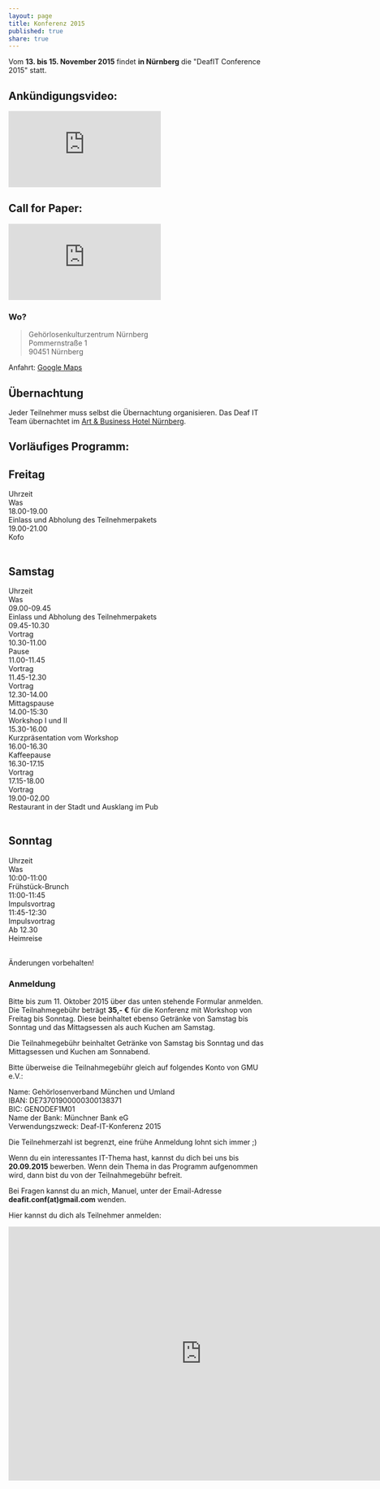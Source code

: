 ```yaml
---
layout: page
title: Konferenz 2015
published: true
share: true
---
```


Vom **13. bis 15. November 2015** findet **in Nürnberg** die "DeafIT Conference 2015" statt.

## Ankündigungsvideo:
<iframe class="youtube" src="https://www.youtube.com/embed/IgYucwI3lWE" frameborder="0" cc_load_policy="1"></iframe>

## Call for Paper:
<iframe class="youtube" src="https://www.youtube.com/embed/QNDi-0RWkl4" frameborder="0" cc_load_policy="1"></iframe>

### Wo?

> Gehörlosenkulturzentrum Nürnberg<br>
> Pommernstraße 1<br>
> 90451 Nürnberg


Anfahrt: [Google Maps](https://goo.gl/maps/jhK1N)

## Übernachtung
Jeder Teilnehmer muss selbst die Übernachtung organisieren.
Das Deaf IT Team übernachtet im [Art & Business Hotel Nürnberg](http://www.art-business-hotel.com/de).

## Vorläufiges Programm:

## Freitag
<!-- .container is main centered wrapper -->
<div>
  <div class="row">
    <div class="one-third column">Uhrzeit</div>
    <div class="two-thirds column">Was</div>
  </div>

  <div class="row">
    <div class="one-third column">18.00-19.00</div>
    <div class="two-thirds column">Einlass und Abholung des Teilnehmerpakets</div>
  </div>
  <div class="row">
    <div class="one-third column">19.00-21.00</div>
    <div class="two-thirds column">Kofo</div>
  </div>
</div>
<BR/>

## Samstag

<div>
  <div class="row">
    <div class="one-third column">Uhrzeit</div>
    <div class="two-thirds column">Was</div>
  </div>

  <div class="row">
    <div class="one-third column">09.00-09.45</div>
    <div class="two-thirds column">Einlass und Abholung des Teilnehmerpakets</div>
  </div>
   <div class="row">
    <div class="one-third column">09.45-10.30</div>
    <div class="two-thirds column">Vortrag</div>
  </div>
   <div class="row">
    <div class="one-third column">10.30-11.00</div>
    <div class="two-thirds column">Pause</div>
  </div>
   <div class="row">
    <div class="one-third column">11.00-11.45</div>
    <div class="two-thirds column">Vortrag</div>
  </div>
   <div class="row">
    <div class="one-third column">11.45-12.30</div>
    <div class="two-thirds column">Vortrag</div>
  </div>
   <div class="row">
    <div class="one-third column">12.30-14.00</div>
    <div class="two-thirds column">Mittagspause</div>
  </div>
   <div class="row">
    <div class="one-third column">14.00-15:30</div>
    <div class="two-thirds column">Workshop I und II</div>
  </div>
   <div class="row">
    <div class="one-third column">15.30-16.00</div>
    <div class="two-thirds column">Kurzpräsentation vom Workshop</div>
  </div>
   <div class="row">
    <div class="one-third column">16.00-16.30</div>
    <div class="two-thirds column">Kaffeepause</div>
  </div>
   <div class="row">
    <div class="one-third column">16.30-17.15</div>
    <div class="two-thirds column">Vortrag</div>
  </div>
   <div class="row">
    <div class="one-third column">17.15-18.00</div>
    <div class="two-thirds column">Vortrag</div>
  </div>
   <div class="row">
    <div class="one-third column">19.00-02.00</div>
    <div class="two-thirds column">Restaurant in der Stadt und Ausklang im Pub</div>
  </div>
  </div>
<BR/>

## Sonntag
<!-- .container is main centered wrapper -->
<div>
  <div class="row">
    <div class="one-third column">Uhrzeit</div>
    <div class="two-thirds column">Was</div>
  </div>

  <div class="row">
    <div class="one-third column">10:00-11:00</div>
    <div class="two-thirds column">Frühstück-Brunch</div>
  </div>
  <div class="row">
    <div class="one-third column">11:00-11:45</div>
    <div class="two-thirds column">Impulsvortrag</div>
  </div>
   <div class="row">
    <div class="one-third column">11:45-12:30</div>
    <div class="two-thirds column">Impulsvortrag</div>
  </div>
   <div class="row">
    <div class="one-third column">Ab 12.30</div>
    <div class="two-thirds column">Heimreise</div>
  </div>
</div>
<BR/>

Änderungen vorbehalten!

### Anmeldung

Bitte bis zum 11. Oktober 2015 über das unten stehende Formular anmelden.
Die Teilnahmegebühr beträgt **35,- €** für die Konferenz mit Workshop von Freitag bis Sonntag. Diese beinhaltet ebenso Getränke von Samstag bis Sonntag und das Mittagsessen als auch Kuchen am Samstag.

Die Teilnahmegebühr beinhaltet Getränke von Samstag bis Sonntag und das Mittagsessen und Kuchen am Sonnabend.

<p>Bitte überweise die Teilnahmegebühr gleich auf folgendes Konto von GMU e.V.:</p>
<p>Name: Gehörlosenverband München und Umland<br>
IBAN: DE73701900000300138371<br>
BIC: GENODEF1M01<br>
Name der Bank: Münchner Bank eG<br>
Verwendungszweck: Deaf-IT-Konferenz 2015</p>

Die Teilnehmerzahl ist begrenzt, eine frühe Anmeldung lohnt sich immer ;)

Wenn du ein interessantes IT-Thema hast, kannst du dich bei uns bis **20.09.2015** bewerben. Wenn dein Thema in das Programm aufgenommen wird, dann bist du von der Teilnahmegebühr befreit.

Bei Fragen kannst du an mich, Manuel, unter der Email-Adresse **deafit.conf(at)gmail.com** wenden.

Hier kannst du dich als Teilnehmer anmelden:

<iframe src="https://docs.google.com/forms/d/1rxgoNDV2voOZ6KK5ZJg_vE5tbF1CtOh95RFRYANarYY/viewform?embedded=true" width="760" height="500" frameborder="0" marginheight="0" marginwidth="0"></iframe>
